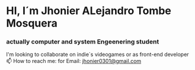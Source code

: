 # HI, I´m Jhonier ALejandro Tombe Mosquera
### actually computer and system Engeenering student 

I'm looking to collaborate on indie´s videogames or as front-end developer
📫 How to reach me:
    for Email: jhonier0301@gmail.com
